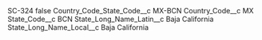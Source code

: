 <?xml version="1.0" encoding="UTF-8"?>
<CustomMetadata xmlns="http://soap.sforce.com/2006/04/metadata" xmlns:xsi="http://www.w3.org/2001/XMLSchema-instance" xmlns:xsd="http://www.w3.org/2001/XMLSchema">
    <label>SC-324</label>
    <protected>false</protected>
    <values>
        <field>Country_Code_State_Code__c</field>
        <value xsi:type="xsd:string">MX-BCN</value>
    </values>
    <values>
        <field>Country_Code__c</field>
        <value xsi:type="xsd:string">MX</value>
    </values>
    <values>
        <field>State_Code__c</field>
        <value xsi:type="xsd:string">BCN</value>
    </values>
    <values>
        <field>State_Long_Name_Latin__c</field>
        <value xsi:type="xsd:string">Baja California</value>
    </values>
    <values>
        <field>State_Long_Name_Local__c</field>
        <value xsi:type="xsd:string">Baja California</value>
    </values>
</CustomMetadata>

